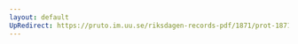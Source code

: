 ```yaml
---
layout: default
UpRedirect: https://pruto.im.uu.se/riksdagen-records-pdf/1871/prot-1871--fk--204/prot-1871--fk--204_000.pdf
---
```

